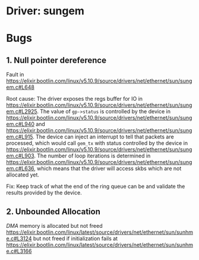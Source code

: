 # Driver: sungem

# Bugs
## 1. Null pointer dereference
Fault in https://elixir.bootlin.com/linux/v5.10.9/source/drivers/net/ethernet/sun/sungem.c#L648

Root cause:
The driver exposes the regs buffer for IO in https://elixir.bootlin.com/linux/v5.10.9/source/drivers/net/ethernet/sun/sungem.c#L2925.
The value of `gp->status` is controlled by the device in https://elixir.bootlin.com/linux/v5.10.9/source/drivers/net/ethernet/sun/sungem.c#L940 and https://elixir.bootlin.com/linux/v5.10.9/source/drivers/net/ethernet/sun/sungem.c#L915.
The device can inject an interrupt to tell that packets are processed, which would call `gem_tx` with status controlled by the device in https://elixir.bootlin.com/linux/v5.10.9/source/drivers/net/ethernet/sun/sungem.c#L903.
The number of loop iterations is determined in https://elixir.bootlin.com/linux/v5.10.9/source/drivers/net/ethernet/sun/sungem.c#L636, which means that the driver will access skbs which are not allocated yet.

Fix:
Keep track of what the end of the ring queue can be and validate the results provided by the device.

## 2. Unbounded Allocation
*DMA* memory is allocated but not freed
https://elixir.bootlin.com/linux/latest/source/drivers/net/ethernet/sun/sunhme.c#L3124
but not freed if initialization fails at
https://elixir.bootlin.com/linux/latest/source/drivers/net/ethernet/sun/sunhme.c#L3166
